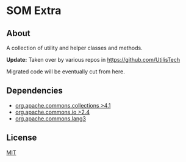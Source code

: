 # SOM Extra
## About
A collection of utility and helper classes and methods.

**Update:**
Taken over by various repos in https://github.com/UtilisTech

Migrated code will be eventually cut from here.

## Dependencies
- [org.apache.commons.collections >4.1](https://commons.apache.org/proper/commons-collections/)
- [org.apache.commons.io >2.4](https://commons.apache.org/proper/commons-io/)
- [org.apache.commons.lang3](https://commons.apache.org/proper/commons-lang/)

## License
[MIT](https://github.com/site-o-matic/extra/blob/master/LICENSE)
